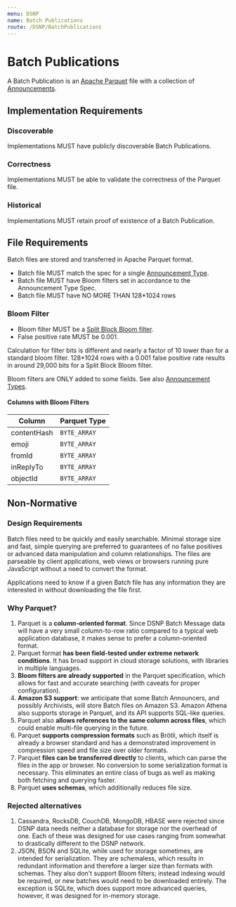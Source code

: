 ```yaml
---
menu: DSNP
name: Batch Publications
route: /DSNP/BatchPublications
---
```


# Batch Publications

A Batch Publication is an [Apache Parquet](https://github.com/apache/parquet-format) file with a collection of [Announcements](/DSNP/Announcements).

## Implementation Requirements

### Discoverable

Implementations MUST have publicly discoverable Batch Publications.

### Correctness

Implementations MUST be able to validate the correctness of the Parquet file.

### Historical

Implementations MUST retain proof of existence of a Batch Publication.


## File Requirements

Batch files are stored and transferred in Apache Parquet format.

- Batch file MUST match the spec for a single [Announcement Type](/DSNP/Announcements).
- Batch file MUST have Bloom filters set in accordance to the Announcement Type Spec.
- Batch file MUST have NO MORE THAN 128*1024 rows

### Bloom Filter

- Bloom filter MUST be a [Split Block Bloom filter](https://github.com/apache/parquet-format/blob/apache-parquet-format-2.9.0/BloomFilter.md).
- False positive rate MUST be 0.001.

Calculation for filter bits is different and nearly a factor of 10 lower than for a standard bloom filter.
128*1024 rows with a 0.001 false positive rate results in around 29,000 bits for a Split Block Bloom filter.

Bloom filters are ONLY added to some fields.
See also [Announcement Types](/DSNP/Announcements).

#### Columns with Bloom Filters

| Column | Parquet Type |
| ------ | ---- |
| contentHash | `BYTE_ARRAY` |
| emoji | `BYTE_ARRAY` |
| fromId | `BYTE_ARRAY` |
| inReplyTo | `BYTE_ARRAY` |
| objectId | `BYTE_ARRAY` |

## Non-Normative

### Design Requirements

Batch files need to be quickly and easily searchable.
Minimal storage size and fast, simple querying are preferred to guarantees of no false positives or advanced data manipulation and column relationships.
The files are parseable by client applications, web views or browsers running pure JavaScript without a need to convert the format.

Applications need to know if a given Batch file has any information they are interested in without downloading the file first.

### Why Parquet?

1. Parquet is a **column-oriented format**. Since DSNP Batch Message data will have a very small column-to-row ratio compared to a typical web application database, it makes sense to prefer a column-oriented format.
1. Parquet format **has been field-tested under extreme network conditions**. It has broad support in cloud storage solutions, with libraries in multiple languages.
1. **Bloom filters are already supported** in the Parquet specification, which allows for fast and accurate searching (with caveats for proper configuration).
1. **Amazon S3 support**: we anticipate that some Batch Announcers, and possibly Archivists, will store Batch files on Amazon S3. Amazon Athena also supports storage in Parquet, and its API supports SQL-like queries.
1. Parquet also **allows references to the same column across files**, which could enable multi-file querying in the future.
1. Parquet **supports compression formats** such as Brötli, which itself is already a browser standard and has a demonstrated improvement in compression speed and file size over older formats.
1. Parquet **files can be transferred directly** to clients, which can parse the files in the app or browser. No conversion to some serialization format is necessary. This eliminates an entire class of bugs as well as making both fetching and querying faster.
1. Parquet **uses schemas**, which additionally reduces file size.

### Rejected alternatives

1. Cassandra, RocksDB, CouchDB, MongoDB, HBASE were rejected since DSNP data needs neither a database for storage nor the overhead of one. Each of these was designed for use cases ranging from somewhat to drastically different to the DSNP network.
1. JSON, BSON and SQLite, while used for storage sometimes, are intended for serialization. They are schemaless, which results in redundant information and therefore a larger size than formats with schemas. They also don't support Bloom filters; instead indexing would be required, or new batches would need to be downloaded entirely.  The exception is SQLite, which does support more advanced queries, however, it was designed for in-memory storage.
